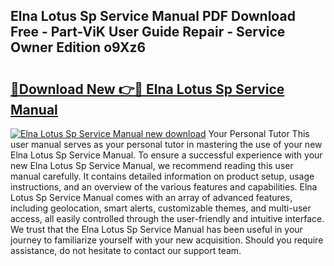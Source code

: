 ## Elna Lotus Sp Service Manual PDF Download Free - Part-ViK User Guide Repair - Service Owner Edition o9Xz6

# <h2><a href="http://bc53737.oget.top/?id=Elna+Lotus+Sp+Service+Manual">🔗Download New 👉🔴 Elna Lotus Sp Service Manual</a></h2>

[![Elna Lotus Sp Service Manual new download](https://i.imgur.com/5g1atiW.png)](http://bc53737.oget.top/?id=Elna+Lotus+Sp+Service+Manual)
Your Personal Tutor This user manual serves as your personal tutor in mastering the use of your new Elna Lotus Sp Service Manual. To ensure a successful experience with your new Elna Lotus Sp Service Manual, we recommend reading this user manual carefully. It contains detailed information on product setup, usage instructions, and an overview of the various features and capabilities. Elna Lotus Sp Service Manual comes with an array of advanced features, including geolocation, smart alerts, customizable themes, and multi-user access, all easily controlled through the user-friendly and intuitive interface. We trust that the Elna Lotus Sp Service Manual has been useful in your journey to familiarize yourself with your new acquisition. Should you require assistance, do not hesitate to contact our support team.
